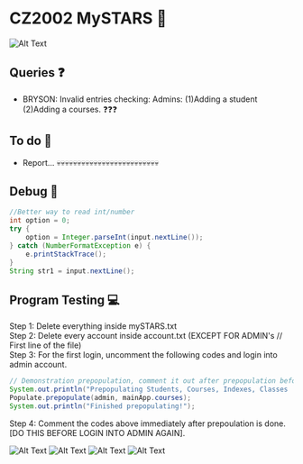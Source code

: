 # CZ2002 MySTARS 🌟

![Alt Text](https://data.whicdn.com/images/238451357/original.gif)

## Queries ❓

- BRYSON: Invalid entries checking: Admins: (1)Adding a student (2)Adding a courses. ❓❓❓


## To do 🚌

- Report... 💀💀💀💀💀💀💀💀💀💀💀💀💀💀💀💀💀💀💀💀💀💀💀💀💀


## Debug 🎅 

```java
//Better way to read int/number
int option = 0;
try {
    option = Integer.parseInt(input.nextLine());
} catch (NumberFormatException e) {
    e.printStackTrace();
}
String str1 = input.nextLine();
```

## Program Testing 💻

Step 1: Delete everything inside mySTARS.txt  
Step 2: Delete every account inside account.txt (EXCEPT FOR ADMIN's // First line of the file)  
Step 3: For the first login, uncomment the following codes and login into admin account.  

```java
// Demonstration prepopulation, comment it out after prepopulation before login into Admin Account again!!
System.out.println("Prepopulating Students, Courses, Indexes, Classes ...");
Populate.prepopulate(admin, mainApp.courses);
System.out.println("Finished prepopulating!");
```

Step 4: Comment the codes above immediately after prepoulation is done. [DO THIS BEFORE LOGIN INTO ADMIN AGAIN].

![Alt Text](https://bestanimations.com/media/cats/608000676cute-kitty-animated-gif-26.gif)
![Alt Text](https://media.giphy.com/media/Vzk5PFo9iH5AEustmv/giphy.gif)
![Alt Text](https://media4.giphy.com/avatars/tontonfriends/oR1fkkiDPgSG.gif)
![Alt Text](https://media.giphy.com/media/j6qTili1bHtQqV805M/giphy.gif)
